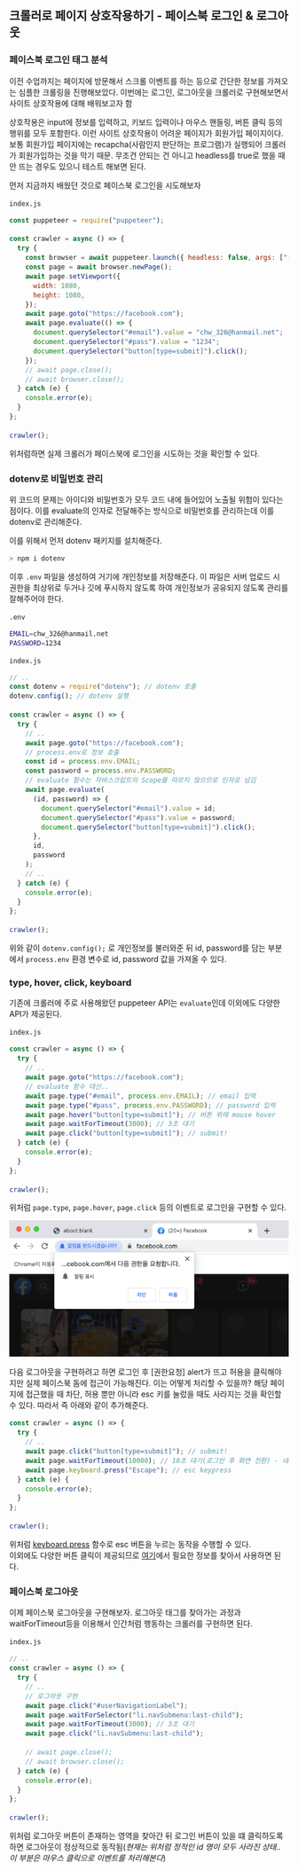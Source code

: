 ﻿## 크롤러로 페이지 상호작용하기 - 페이스북 로그인 & 로그아웃

### 페이스북 로그인 태그 분석

이전 수업까지는 페이지에 방문해서 스크롤 이벤트를 하는 등으로 간단한 정보를 가져오는 심플한 크롤링을 진행해보았다. 이번에는 로그인, 로그아웃을 크롤러로 구현해보면서 사이트 상호작용에 대해 배워보고자 함

상호작용은 input에 정보를 입력하고, 키보드 입력이나 마우스 핸들링, 버튼 클릭 등의 행위를 모두 포함한다.
이런 사이트 상호작용이 어려운 페이지가 회원가입 페이지이다. 보통 회원가입 페이지에는 recapcha(사람인지 판단하는 프로그램)가 실행되어 크롤러가 회원가입하는 것을 막기 때문. 무조건 안되는 건 아니고 headless를 true로 했을 때 안 뜨는 경우도 있으니 테스트 해보면 된다.

먼저 지금까지 배웠던 것으로 페이스북 로그인을 시도해보자

`index.js`

```jsx
const puppeteer = require("puppeteer");

const crawler = async () => {
  try {
    const browser = await puppeteer.launch({ headless: false, args: ["--window-size=1920,1080"] });
    const page = await browser.newPage();
    await page.setViewport({
      width: 1080,
      height: 1080,
    });
    await page.goto("https://facebook.com");
    await page.evaluate(() => {
      document.querySelector("#email").value = "chw_326@hanmail.net";
      document.querySelector("#pass").value = "1234";
      document.querySelector("button[type=submit]").click();
    });
    // await page.close();
    // await browser.close();
  } catch (e) {
    console.error(e);
  }
};

crawler();
```

위처럼하면 실제 크롤러가 페이스북에 로그인을 시도하는 것을 확인할 수 있다.

### dotenv로 비밀번호 관리

위 코드의 문제는 아이디와 비밀번호가 모두 코드 내에 들어있어 노출될 위험이 있다는 점이다. 이를 evaluate의 인자로 전달해주는 방식으로 비밀번호를 관리하는데 이를 dotenv로 관리해준다.

이를 위해서 먼저 dotenv 패키지를 설치해준다.

```bash
> npm i dotenv
```

이후 `.env` 파일을 생성하여 거기에 개인정보를 저장해준다. 이 파일은 서버 업로드 시 권한을 최상위로 두거나 깃에 푸시하지 않도록 하여 개인정보가 공유되지 않도록 관리를 잘해주어야 한다.

`.env`

```bash
EMAIL=chw_326@hanmail.net
PASSWORD=1234
```

`index.js`

```jsx
// ..
const dotenv = require("dotenv"); // dotenv 호출
dotenv.config(); // dotenv 실행

const crawler = async () => {
  try {
    // ..
    await page.goto("https://facebook.com");
    // process.env로 정보 호출
    const id = process.env.EMAIL;
    const password = process.env.PASSWORD;
    // evaluate 함수는 자바스크립트의 Scope를 따르지 않으므로 인자로 넘김
    await page.evaluate(
      (id, password) => {
        document.querySelector("#email").value = id;
        document.querySelector("#pass").value = password;
        document.querySelector("button[type=submit]").click();
      },
      id,
      password
    );
    // ..
  } catch (e) {
    console.error(e);
  }
};

crawler();
```

위와 같이 `dotenv.config();` 로 개인정보를 불러와준 뒤 id, password를 담는 부분에서 `process.env` 환경 변수로 id, password 값을 가져올 수 있다.

### type, hover, click, keyboard

기존에 크롤러에 주로 사용해왔던 puppeteer API는 `evaluate`인데 이외에도 다양한 API가 제공된다.

`index.js`

```jsx
const crawler = async () => {
  try {
    // ..
    await page.goto("https://facebook.com");
    // evaluate 함수 대신..
    await page.type("#email", process.env.EMAIL); // email 입력
    await page.type("#pass", process.env.PASSWORD); // password 입력
    await page.hover("button[type=submit]"); // 버튼 위에 mouse hover
    await page.waitForTimeout(3000); // 3초 대기
    await page.click("button[type=submit]"); // submit!
  } catch (e) {
    console.error(e);
  }
};

crawler();
```

위처럼 `page.type`, `page.hover`, `page.click` 등의 이벤트로 로그인을 구현할 수 있다.

![](../img/220324-1.png)

다음 로그아웃을 구현하려고 하면 로그인 후 [권한요청] alert가 뜨고 허용을 클릭해야지만 실제 페이스북 돔에 접근이 가능해진다. 이는 어떻게 처리할 수 있을까? 해당 페이지에 접근했을 때 차단, 허용 뿐만 아니라 esc 키를 눌렀을 때도 사라지는 것을 확인할 수 있다. 따라서 즉 아래와 같이 추가해준다.

```jsx
const crawler = async () => {
  try {
    // ..
    await page.click("button[type=submit]"); // submit!
    await page.waitForTimeout(10000); // 10초 대기(로그인 후 화면 전환) - 네트워크에 따라 상황이 달라짐.
    await page.keyboard.press("Escape"); // esc keypress
  } catch (e) {
    console.error(e);
  }
};

crawler();
```

위처럼 [keyboard.press](http://keyboard.press) 함수로 esc 버튼을 누르는 동작을 수행할 수 있다.  
이외에도 다양한 버튼 클릭이 제공되므로 [여기](https://github.com/puppeteer/puppeteer/blob/v1.12.2/lib/USKeyboardLayout.js)에서 필요한 정보를 찾아서 사용하면 된다.

### 페이스북 로그아웃

이제 페이스북 로그아웃을 구현해보자. 로그아웃 태그를 찾아가는 과정과 waitForTimeout등을 이용해서 인간처럼 행동하는 크롤러를 구현하면 된다.

`index.js`

```jsx
// ..
const crawler = async () => {
  try {
    // ..
    // 로그아웃 구현
    await page.click("#userNavigationLabel");
    await page.waitForSelector("li.navSubmenu:last-child");
    await page.waitForTimeout(3000); // 3초 대기
    await page.click("li.navSubmenu:last-child");

    // await page.close();
    // await browser.close();
  } catch (e) {
    console.error(e);
  }
};

crawler();
```

위처럼 로그아웃 버튼이 존재하는 영역을 찾아간 뒤 로그인 버튼이 있을 떄 클릭하도록 하면 로그아웃이 정상적으로 동작됨(_현재는 위처럼 정적인 id 명이 모두 사라진 상태.. 이 부분은 마우스 클릭으로 이벤트를 처리해본다_)
